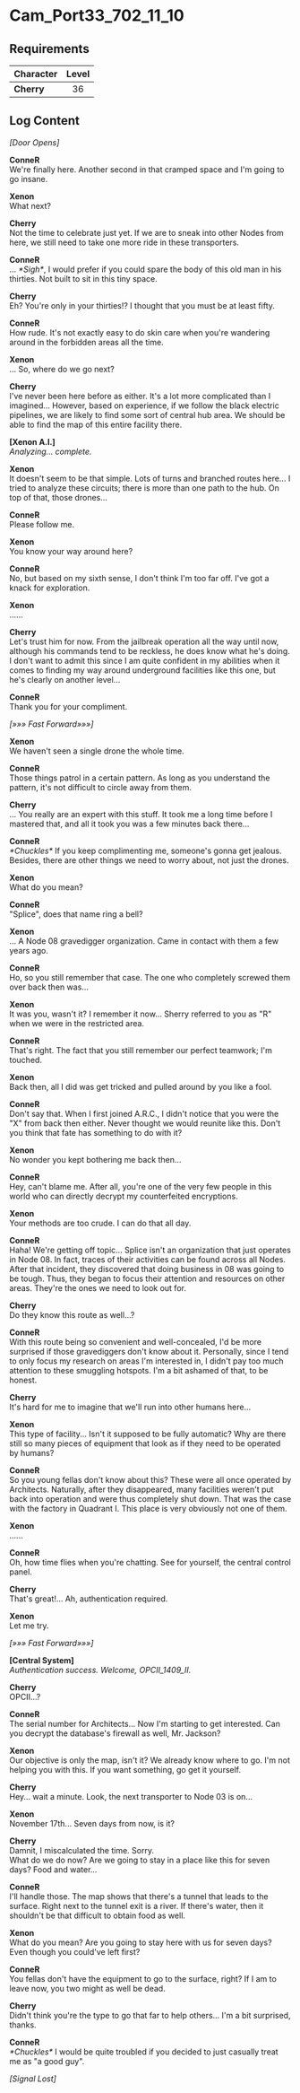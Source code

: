 # Cam_Port33_702_11_10
## Requirements
|Character |Level|
|----------|:---:|
|**Cherry**| 36  |

## Log Content
*\[Door Opens\]*

**ConneR**<br>
We're finally here. Another second in that cramped space and I'm going to go insane.

**Xenon**<br>
What next?

**Cherry**<br>
Not the time to celebrate just yet. If we are to sneak into other Nodes from here, we still need to take one more ride in these transporters.

**ConneR**<br>
... *\*Sigh\**, I would prefer if you could spare the body of this old man in his thirties. Not built to sit in this tiny space.

**Cherry**<br>
Eh? You're only in your thirties!? I thought that you must be at least fifty.

**ConneR**<br>
How rude. It's not exactly easy to do skin care when you're wandering around in the forbidden areas all the time.

**Xenon**<br>
... So, where do we go next?

**Cherry**<br>
I've never been here before as either. It's a lot more complicated than I imagined... However, based on experience, if we follow the black electric pipelines, we are likely to find some sort of central hub area. We should be able to find the map of this entire facility there. 

**[Xenon A.I.]**<br>
*Analyzing... complete.*

**Xenon**<br>
It doesn't seem to be that simple. Lots of turns and branched routes here... I tried to analyze these circuits; there is more than one path to the hub. On top of that, those drones...

**ConneR**<br>
Please follow me.

**Xenon**<br>
You know your way around here?

**ConneR**<br>
No, but based on my sixth sense, I don't think I'm too far off. I've got a knack for exploration.

**Xenon**<br>
......

**Cherry**<br>
Let's trust him for now. From the jailbreak operation all the way until now, although his commands tend to be reckless, he does know what he's doing.<br>
I don't want to admit this since I am quite confident in my abilities when it comes to finding my way around underground facilities like this one, but he's clearly on another level...

**ConneR**<br>
Thank you for your compliment.

*[»»» Fast Forward»»»]*

**Xenon**<br>
We haven't seen a single drone the whole time.

**ConneR**<br>
Those things patrol in a certain pattern. As long as you understand the pattern, it's not difficult to circle away from them.

**Cherry**<br>
... You really are an expert with this stuff. It took me a long time before I mastered that, and all it took you was a few minutes back there...

**ConneR**<br>
*\*Chuckles\** If you keep complimenting me, someone's gonna get jealous.<br>
Besides, there are other things we need to worry about, not just the drones.

**Xenon**<br>
What do you mean?

**ConneR**<br>
"Splice", does that name ring a bell?

**Xenon**<br>
... A Node 08 gravedigger organization. Came in contact with them a few years ago.

**ConneR**<br>
Ho, so you still remember that case. The one who completely screwed them over back then was...

**Xenon**<br>
It was you, wasn't it? I remember it now... Sherry referred to you as "R" when we were in the restricted area.

**ConneR**<br>
That's right. The fact that you still remember our perfect teamwork; I'm touched.

**Xenon**<br>
Back then, all I did was get tricked and pulled around by you like a fool.

**ConneR**<br>
Don't say that. When I first joined A.R.C., I didn't notice that you were the "X" from back then either. Never thought we would reunite like this. Don't you think that fate has something to do with it?

**Xenon**<br>
No wonder you kept bothering me back then...

**ConneR**<br>
Hey, can't blame me. After all, you're one of the very few people in this world who can directly decrypt my counterfeited encryptions.

**Xenon**<br>
Your methods are too crude. I can do that all day.

**ConneR**<br>
Haha! We're getting off topic... Splice isn't an organization that just operates in Node 08. In fact, traces of their activities can be found across all Nodes. After that incident, they discovered that doing business in 08 was going to be tough. Thus, they began to focus their attention and resources on other areas. They're the ones we need to look out for.

**Cherry**<br>
Do they know this route as well...?

**ConneR**<br>
With this route being so convenient and well\-concealed, I'd be more surprised if those gravediggers don't know about it. Personally, since I tend to only focus my research on areas I'm interested in, I didn't pay too much attention to these smuggling hotspots. I'm a bit ashamed of that, to be honest.

**Cherry**<br>
It's hard for me to imagine that we'll run into other humans here...

**Xenon**<br>
This type of facility... Isn't it supposed to be fully automatic? Why are there still so many pieces of equipment that look as if they need to be operated by humans?

**ConneR**<br>
So you young fellas don't know about this? These were all once operated by Architects. Naturally, after they disappeared, many facilities weren't put back into operation and were thus completely shut down. That was the case with the factory in Quadrant I. This place is very obviously not one of them.

**Xenon**<br>
......

**ConneR**<br>
Oh, how time flies when you're chatting. See for yourself, the central control panel.

**Cherry**<br>
That's great!... Ah, authentication required.

**Xenon**<br>
Let me try.

*[»»» Fast Forward»»»]*

**[Central System]**<br>
*Authentication success. Welcome, OPCII\_1409\_II.*

**Cherry**<br>
OPCII...?

**ConneR**<br>
The serial number for Architects... Now I'm starting to get interested. Can you decrypt the database's firewall as well, Mr. Jackson?

**Xenon**<br>
Our objective is only the map, isn't it? We already know where to go. I'm not helping you with this. If you want something, go get it yourself.

**Cherry**<br>
Hey... wait a minute. Look, the next transporter to Node 03 is on...

**Xenon**<br>
November 17th... Seven days from now, is it?

**Cherry**<br>
Damnit, I miscalculated the time. Sorry.<br>
What do we do now? Are we going to stay in a place like this for seven days? Food and water...

**ConneR**<br>
I'll handle those. The map shows that there's a tunnel that leads to the surface. Right next to the tunnel exit is a river. If there's water, then it shouldn't be that difficult to obtain food as well.

**Xenon**<br>
What do you mean? Are you going to stay here with us for seven days? Even though you could've left first?

**ConneR**<br>
You fellas don't have the equipment to go to the surface, right? If I am to leave now, you two might as well be dead.

**Cherry**<br>
Didn't think you're the type to go that far to help others...  I'm a bit surprised, thanks.

**ConneR**<br>
*\*Chuckles\** I would be quite troubled if you decided to just casually treat me as "a good guy".

*[Signal Lost]*
